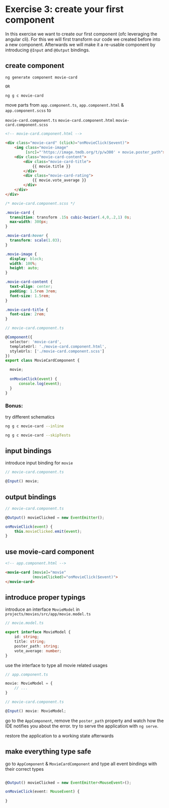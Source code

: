 # Exercise 3: create your first component

In this exercise we want to create our first component (ofc leveraging the angular cli).
For this we will first transform our code we created before into a new component.
Afterwards we will make it a re-usable component by introducing `@Input` and `@Output` bindings.

## create component

```bash
ng generate component movie-card

OR

ng g c movie-card
```

move parts from `app.component.ts`, `app.component.html` & `app.component.scss`
to

`movie-card.component.ts`
`movie-card.component.html`
`movie-card.component.scss`

```html
<!-- movie-card.component.html -->

<div class="movie-card" (click)="onMovieClick($event)">
    <img class="movie-image"
         [src]="'https://image.tmdb.org/t/p/w300' + movie.poster_path">
    <div class="movie-card-content">
        <div class="movie-card-title">
            {{ movie.title }}
        </div>
        <div class="movie-card-rating">
            {{ movie.vote_average }}
        </div>
    </div>
</div>
```

```scss
/* movie-card.component.scss */

.movie-card {
  transition: transform .15s cubic-bezier(.4,0,.2,1) 0s;
  max-width: 300px;
}

.movie-card:hover {
  transform: scale(1.03);
}

.movie-image {
  display: block;
  width: 100%;
  height: auto;
}

.movie-card-content {
  text-align: center;
  padding: 1.5rem 3rem;
  font-size: 1.5rem;
}

.movie-card-title {
  font-size: 2rem;
}

```

```ts
// movie-card.component.ts

@Component({
  selector: 'movie-card',
  templateUrl: './movie-card.component.html',
  styleUrls: ['./movie-card.component.scss']
})
export class MovieCardComponent {

  movie;
  
  onMovieClick(event) {
      console.log(event);
  }
}

```

### Bonus:

try different schematics

```bash
ng g c movie-card --inline

ng g c movie-card --skipTests

```

## input bindings

introduce input binding for `movie`

```ts
// movie-card.component.ts

@Input() movie;

```

## output bindings

```ts
// movie-card.component.ts

@Output() movieClicked = new EventEmitter();

onMovieClick(event) {
    this.movieClicked.emit(event);
}

```

## use movie-card component

```html
<!-- app.component.html -->

<movie-card [movie]="movie"
            (movieClicked)="onMovieClick($event)">
</movie-card>
```

## introduce proper typings

introduce an interface `MovieModel` in `projects/movies/src/app/movie.model.ts`

```ts
// movie.model.ts

export interface MovieModel {
    id: string;
    title: string;
    poster_path: string;
    vote_average: number;
}
```

use the interface to type all movie related usages

```ts
// app.component.ts

movie: MovieModel = {
    // ...
}
```

```ts
// movie-card.component.ts

@Input() movie: MovieModel;
```

go to the `AppComponent`, remove the `poster_path` property and watch how the IDE notifies you about the error.
try to serve the application with `ng serve`.

restore the application to a working state afterwards


## make everything type safe

go to `AppComponent` & `MovieCardComponent` and type all event bindings with their correct types

```ts

@Output() movieClicked = new EventEmitter<MouseEvent>();

onMovieClick(event: MouseEvent) {
    
}
```
